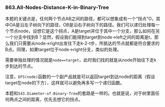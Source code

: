 ### 863.All-Nodes-Distance-K-in-Binary-Tree

本题的关键点是，任何两个节点AB之间的路径，都可以想象成有一个“拐点”O，其中OA是沿左子树向下的路径，OB是沿右子树向下的路径。我们可以递归处理每一个节点node，设想它是这个拐点，A是target并位于其中一个分支，那么如何在另一个分支中找到B？显然，假设我们能得到target到node->left之间的距离是t，那么我们只需要从node->right出发往下走k-2-t步，所抵达的节点就都是符合要求的B点。同理，如果target位于node->right分支，类似的处理。

需要单独处理的情况就是```node==target```，此时我们找的就是从node开始往下走k步到达的节点。

注意，```DFS(node)```函数的一个副产品就是可以返回target到达node的距离（假设target在node的下方），这样就可以避免再多写一个递归函数。

本题和```543.Diameter-of-Binary-Tree```的套路是一样的。也就是说，对于树里面任何两点之间的距离，优先去想它的拐点。
